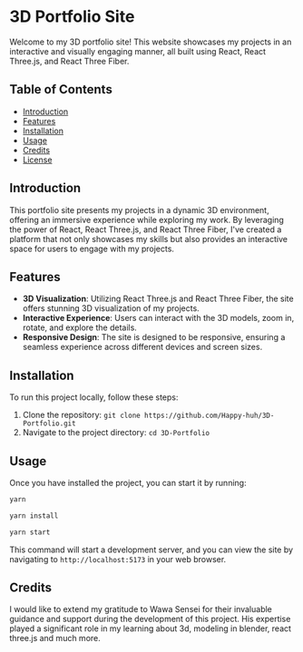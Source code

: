 # 3D Portfolio Site

Welcome to my 3D portfolio site! This website showcases my projects in an interactive and visually engaging manner, all built using React, React Three.js, and React Three Fiber.

## Table of Contents

- [Introduction](#introduction)
- [Features](#features)
- [Installation](#installation)
- [Usage](#usage)
- [Credits](#credits)
- [License](#license)

## Introduction

This portfolio site presents my projects in a dynamic 3D environment, offering an immersive experience while exploring my work. By leveraging the power of React, React Three.js, and React Three Fiber, I've created a platform that not only showcases my skills but also provides an interactive space for users to engage with my projects.

## Features

- **3D Visualization**: Utilizing React Three.js and React Three Fiber, the site offers stunning 3D visualization of my projects.
- **Interactive Experience**: Users can interact with the 3D models, zoom in, rotate, and explore the details.
- **Responsive Design**: The site is designed to be responsive, ensuring a seamless experience across different devices and screen sizes.

## Installation

To run this project locally, follow these steps:

1. Clone the repository: `git clone https://github.com/Happy-huh/3D-Portfolio.git`
2. Navigate to the project directory: `cd 3D-Portfolio`

## Usage

Once you have installed the project, you can start it by running:

```bash
yarn
```

```bash
yarn install
```

```bash
yarn start
```

This command will start a development server, and you can view the site by navigating to `http://localhost:5173` in your web browser.

## Credits

I would like to extend my gratitude to Wawa Sensei for their invaluable guidance and support during the development of this project. His expertise played a significant role in my learning about 3d, modeling in blender, react three.js and much more.
